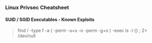### Linux Privsec Cheatsheet


#### SUID / SGID Executables - Known Exploits

>find / -type f -a \( -perm -u+s -o -perm -g+s \) -exec ls -l {} \; 2> /dev/null
